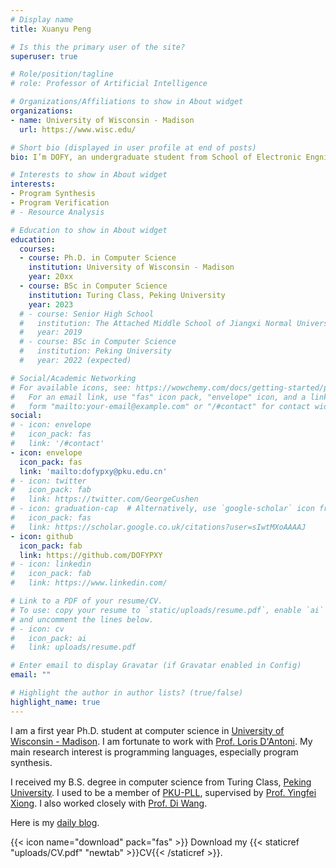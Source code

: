 ```yaml
---
# Display name
title: Xuanyu Peng

# Is this the primary user of the site?
superuser: true

# Role/position/tagline
# role: Professor of Artificial Intelligence

# Organizations/Affiliations to show in About widget
organizations:
- name: University of Wisconsin - Madison
  url: https://www.wisc.edu/

# Short bio (displayed in user profile at end of posts)
bio: I’m DOFY, an undergraduate student from School of Electronic Engnieering and Computer Science, Peking University.

# Interests to show in About widget
interests:
- Program Synthesis
- Program Verification
# - Resource Analysis

# Education to show in About widget
education:
  courses:
  - course: Ph.D. in Computer Science
    institution: University of Wisconsin - Madison
    year: 20xx
  - course: BSc in Computer Science
    institution: Turing Class, Peking University
    year: 2023 
  # - course: Senior High School
  #   institution: The Attached Middle School of Jiangxi Normal University
  #   year: 2019
  # - course: BSc in Computer Science
  #   institution: Peking University
  #   year: 2022 (expected)

# Social/Academic Networking
# For available icons, see: https://wowchemy.com/docs/getting-started/page-builder/#icons
#   For an email link, use "fas" icon pack, "envelope" icon, and a link in the
#   form "mailto:your-email@example.com" or "/#contact" for contact widget.
social:
# - icon: envelope
#   icon_pack: fas
#   link: '/#contact'
- icon: envelope
  icon_pack: fas
  link: 'mailto:dofypxy@pku.edu.cn'
# - icon: twitter
#   icon_pack: fab
#   link: https://twitter.com/GeorgeCushen
# - icon: graduation-cap  # Alternatively, use `google-scholar` icon from `ai` icon pack
#   icon_pack: fas
#   link: https://scholar.google.co.uk/citations?user=sIwtMXoAAAAJ
- icon: github
  icon_pack: fab
  link: https://github.com/DOFYPXY
# - icon: linkedin
#   icon_pack: fab
#   link: https://www.linkedin.com/

# Link to a PDF of your resume/CV.
# To use: copy your resume to `static/uploads/resume.pdf`, enable `ai` icons in `params.toml`, 
# and uncomment the lines below.
# - icon: cv
#   icon_pack: ai
#   link: uploads/resume.pdf

# Enter email to display Gravatar (if Gravatar enabled in Config)
email: ""

# Highlight the author in author lists? (true/false)
highlight_name: true
---
```


I am a first year Ph.D. student at computer science in [University of Wisconsin - Madison](https://www.wisc.edu/). I am fortunate to work with [Prof. Loris D'Antoni](https://pages.cs.wisc.edu/~loris/). My main research interest is programming languages, especially program synthesis.

I received my B.S. degree in computer science from Turing Class, [Peking University](https://pku.edu.cn). I used to be a member of [PKU-PLL](https://pl.cs.pku.edu.cn/), supervised by [Prof. Yingfei Xiong](https://xiongyingfei.github.io/). I also worked closely with [Prof. Di Wang](https://stonebuddha.github.io/).

Here is my [daily blog](http://dofy.top).

{{< icon name="download" pack="fas" >}} Download my {{< staticref "uploads/CV.pdf" "newtab" >}}CV{{< /staticref >}}.


